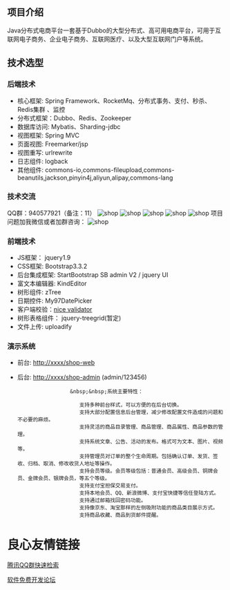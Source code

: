 项目介绍
---

Java分布式电商平台一套基于Dubbo的大型分布式、高可用电商平台，可用于互联网电子商务、企业电子商务、互联网医疗、以及大型互联网门户等系统。
   
## 技术选型
### 后端技术
* 核心框架: Spring Framework、RocketMq、分布式事务、支付、秒杀、Redis集群 、监控
* 分布式框架：Dubbo、Redis、Zookeeper
* 数据库访问: Mybatis、Sharding-jdbc
* 视图框架: Spring MVC
* 页面视图: Freemarker/jsp
* 视图重写: urlrewrite
* 日志组件: logback
* 其他组件: commons-io,commons-fileupload,commons-beanutils,jackson,pinyin4j,aliyun,alipay,commons-lang
### 技术交流
QQ群：940577921（备注：11）
![shop](https://gitee.com/ym-monkey/java-shop/raw/master/img/1.png "shop.png")
![shop](https://gitee.com/ym-monkey/java-shop/raw/master/img/2.png "shop.png")
![shop](https://gitee.com/ym-monkey/java-shop/raw/master/img/3.png "shop.png")
![shop](https://gitee.com/ym-monkey/java-shop/raw/master/img/4.png "shop.png")
![shop](https://gitee.com/ym-monkey/java-shop/raw/master/img/5.png "shop.png")
项目问题加我微信或者加群咨询：
![shop](https://gitee.com/ym-monkey/java-shop/raw/master/img/6.png "shop.png")


### 前端技术
* JS框架： jquery1.9
* CSS框架: Bootstrap3.3.2
* 后台集成框架: StartBootstrap SB admin V2 / jquery UI
* 富文本编辑器: KindEditor
* 树形组件: zTree
* 日期控件: My97DatePicker
* 客户端校验：[nice validator](http://niceue.com/validator/)
* 树形表格组件： jquery-treegrid(暂定)
* 文件上传: uploadify

### 演示系统
* 前台: [http://xxxx/shop-web](http://xxx/shop-web)
* 后台: [http://xxxx/shop-admin](http://xxxx/shop-admin) (admin/123456)





 
    				   &nbsp;&nbsp;系统主要特性： 
					 
						  支持多种前台样式，可以方便的在后台切换。  
						  支持大部分配置信息后台管理，减少修改配置文件造成的问题和不必要的麻烦。  
						  支持灵活的商品目录管理、商品管理、商品属性、商品参数的管理。  
						  支持系统文章、公告、活动的发布。格式可为文本、图片、视频等。  
						  支持管理员对订单的整个生命周期。包括确认订单、发货、签收、归档、取消、修改收货人地址等操作。  
						  支持会员等级。会员等级包括：普通会员、高级会员、铜牌会员、金牌会员、银牌会员，等五个等级。  
						  支持支付宝担保交易支付。  
						  支持本地会员、QQ、新浪微博、支付宝快捷等信任登陆方式。  
						  支持通过邮箱找回密码功能。  
						  支持像京东、淘宝那样的左侧吸附功能的商品类目展示方式。  
						  支持商品收藏、商品到货邮件提醒。  
					 			

 

 # 良心友情链接

[腾讯QQ群快速检索](http://u.720life.cn/s/8cf73f7c)

[软件免费开发论坛](http://u.720life.cn/s/bbb01dc0)
